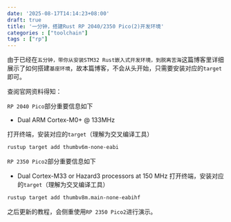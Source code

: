 ```yaml
---
date: '2025-08-17T14:14:23+08:00'
draft: true
title: '一分钟，搭建Rust RP 2040/2350 Pico(2)开发环境'
categories : ["toolchain"]  
tags : ["rp"]
---
```

由于已经在`五分钟，带你从安装STM32 Rust嵌入式开发环境，到脱离苦海`这篇博客里详细展示了如何搭建`基座环境`，故本篇博客，不会从头开始，只需要安装对应的`target`即可。

查阅官网资料得知：

`RP 2040 Pico`部分重要信息如下
- Dual ARM Cortex-M0+ @ 133MHz

打开终端，安装对应的`target`（理解为交叉编译工具）

```bash
rustup target add thumbv6m-none-eabi
```
`RP 2350 Pico2`部分重要信息如下

- Dual Cortex-M33 or Hazard3 processors at 150 MHz
打开终端，安装对应的`target`（理解为交叉编译工具）

```bash
rustup target add thumbv8m.main-none-eabihf
```

之后更新的教程，会侧重使用`RP 2350 Pico2`进行演示。